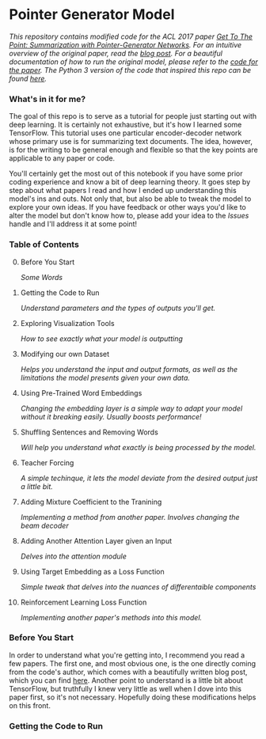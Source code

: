 # Pointer Generator Model

_This repository contains modified code for the ACL 2017 paper *[Get To The Point: Summarization with Pointer-Generator Networks](https://arxiv.org/abs/1704.04368)*. For an intuitive overview of the original paper, read the [blog post](http://www.abigailsee.com/2017/04/16/taming-rnns-for-better-summarization.html).  For a beautiful documentation of how to run the original model, please refer to the [code for the paper](https://github.com/abisee/pointer-generator). The Python 3 version of the code that inspired this repo can be found [here](https://github.com/becxer/pointer-generator/)._

### What's in it for me?

The goal of this repo is to serve as a tutorial for people just starting out with deep learning.  It is certainly not exhaustive, but it's how I learned some TensorFlow. This tutorial uses one particular encoder-decoder network whose primary use is for summarizing text documents.  The idea, however, is for the writing to be general enough and flexible so that the key points are applicable to any paper or code.

You'll certainly get the most out of this notebook if you have some prior coding experience and know a bit of deep learning theory.  It goes step by step about what papers I read and how I ended up understanding this model's ins and outs.  Not only that, but also be able to tweak the model to explore your own ideas. If you have feedback or other ways you'd like to alter the model but don't know how to, please add your idea to the *Issues* handle and I'll address it at some point!


### Table of Contents

0. Before You Start

   _Some Words_

1. Getting the Code to Run
   
   _Understand parameters and the types of outputs you'll get._

2. Exploring Visualization Tools

   _How to see exactly what your model is outputting_

2. Modifying our own Dataset

   _Helps you understand the input and output formats, as well as the limitations the model presents given your own data._

3. Using Pre-Trained Word Embeddings

   _Changing the embedding layer is a simple way to adapt your model without it breaking easily. Usually boosts performance!_

4. Shuffling Sentences and Removing Words

   _Will help you understand what exactly is being processed by the model._

5. Teacher Forcing

   _A simple techinque, it lets the model deviate from the desired output just a little bit._

6. Adding Mixture Coefficient to the Tranining

   _Implementing a method from another paper. Involves changing the beam decoder_

7. Adding Another Attention Layer given an Input

   _Delves into the attention module_

8. Using Target Embedding as a Loss Function

   _Simple tweak that delves into the nuances of differentaible components_

9. Reinforcement Learning Loss Function

   _Implementing another paper's methods into this model._

### Before You Start

In order to understand what you're getting into, I recommend you read a few papers. The first one, and most obvious one, is the one directly coming from the code's author, which comes with a beautifully written blog post, which you can find [here](http://www.abigailsee.com/2017/04/16/taming-rnns-for-better-summarization.html).  Another point to understand is a little bit about TensorFlow, but truthfully I knew very little as well when I dove into this paper first, so it's not necessary. Hopefully doing these modifications helps on this front.

### Getting the Code to Run










